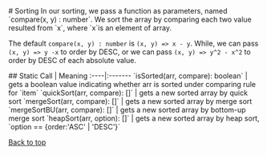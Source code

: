 <a name="sorting" />
# Sorting
In our sorting, we pass a function as parameters, named `compare(x, y) : number`. We sort the array by comparing each two value resulted from `x`, where `x`is an element of array.

The default `compare(x, y) : number` is `(x, y) => x - y`. While, we can pass `(x, y) => y -x` to order by DESC, or we can pass `(x, y) => y^2 - x^2` to order by DESC of each absolute value.

<a name="static" />
## Static
Call | Meaning
:----|:-------
`isSorted(arr, compare): boolean` | gets a boolean value indicating whether arr is sorted under comparing rule for `item`
`quickSort(arr, compare): []` | gets a new sorted array by quick sort
`mergeSort(arr, compare): []` | gets a new sorted array by merge sort
`mergeSortBU(arr, compare): []` | gets a new sorted array by bottom-up merge sort
`heapSort(arr, option): []` | gets a new sorted array by heap sort, `option == {order:'ASC' | 'DESC'}`

[Back to top](#sorting)